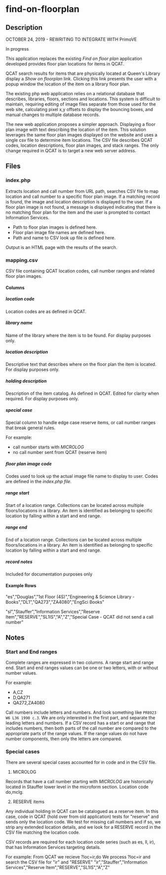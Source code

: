 # find-on-floorplan

## Description

OCTOBER 24, 2019 - REWRITING TO INTEGRATE WITH PrimoVE

In progress

This application replaces the existing *Find on floor plan* application developed  provides floor plan locations for items in QCAT.

QCAT search results for items that are physically located at Queen's Library display a *Show on floorplan* link. Clicking this link presents the user with a popup window the location of the item on a library floor plan.

The existing php web application relies on a relational database that describes, libraries, floors, sections and locations. This system is difficult to maintain, requiring editing of image files separate from those used for the web site, calculating pixel x,y offsets to display the bouncing boxes, and manual changes to multiple database records.

The new web application proposes a simpler approach. Displaying a floor plan image with text describing the location of the item. This solution leverages the same floor plan images displayed on the website and uses a single csv file to determine item locations. The CSV file describes QCAT codes, location descriptions, floor plan images, and stack ranges. The only change required in QCAT is to target a new web server address.

## Files

### index.php

Extracts location and call number from URL path, searches CSV file to map location and call number to a specific floor plan image. If a matching record is found, the image and location description is displayed to the user. If a floor plan image is not found, a message is displayed indicating that there is no matching floor plan for the item and the user is prompted to contact Information Services.

- Path to floor plan images is defined here.
- Floor plan image file names are defined here.
- Path and name to CSV look up file is defined here.

Output is an HTML page with the results of the search.

### mapping.csv

CSV file containing QCAT location codes, call number ranges and related floor plan images.

#### Columns
##### location code
Location codes are as defined in QCAT.

##### library name
Name of the library where the item is to be found. For display purposes only.

##### location description
Descriptive text that describes where on the floor plan the item is located. For display purposes only.

##### holding description
Description of the item catalog. As defined in QCAT. Edited for clarity when required. For display purposes only.

##### special case
Special column to handle edge case reserve items, or call number ranges that break general rules.

For example:
- call number starts with *MICROLOG*
- no call number sent from QCAT (reserve item)

##### floor plan image code
Codes used to look up the actual image file name to display to user. Codes are defined in the *index.php file*.

##### range start
Start of a location range. Collections can be located across multiple floors/locations in a library. An item is identified as belonging to specific location by falling within a start and end range.

##### range end
End of a location range. Collections can be located across multiple floors/locations in a library. An item is identified as belonging to specific location by falling within a start and end range.

##### record notes
Included for documentation purposes only

#### Example Rows
"es","Douglas","1st Floor (4S)","Engineering & Science Library - Books","DL1","QA273","ZA4080","EngSci Books"

"sl","Stauffer","Information Services","Reserve Item","RESERVE","SL1IS","A","Z","Special Case - QCAT did not send a call number"

## Notes

### Start and End ranges

  Complete ranges are expressed in two columns. A range start and range end. Start and end ranges values can be one or two letters, with or without number values.

  For example:
  - A,CZ
  - D,QA271
  - QA272,ZA4080

  Call numbers include letters and numbers. And look something like `PR8923 W6 L36 1990 c.3`.  We are only interested in the first part, and separate the leading letters and numbers. If a CSV record has a start or and range that includes numbers, then both parts of the call number are compared to the appropriate parts of the range values. If the range values do not have number components, then only the letters are compared.

### Special cases

  There are several special cases accounted for in code and in the CSV file.

  1. MICROLOG

  Records that have a call number starting with *MICROLOG* are historically located in Stauffer lower level in the microform section. Location code do,mclg.

  2. RESERVE items

  Any individual holding in QCAT can be catalogued as a reserve item. In this case, code in QCAT (hold over from old application) tests for "reserve" and sends only the location code. We test for missing call numbers and if so, we strip any extended location details, and we look for a RESERVE record in the CSV file matching the location code.

  CSV records are required for each location code series (such as es, ll, ir), that has Information Services targeting details.

  For example:
    From QCAT we recieve ?loc=ir,do
    We process ?loc=ir and search the CSV file for "ir" and "RESERVE"
    "ir","Stauffer","Information Services","Reserve Item","RESERVE","SL1IS","A","Z"
